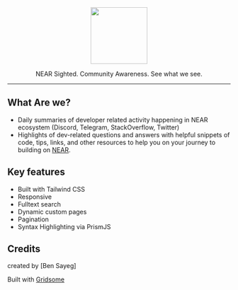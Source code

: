 <div align="center">

<a href="https://www.nearsighted.news" title="NEAR Sighted" target="_blank">

  <img src="https://i.imgur.com/bhNHEiI.png" width="128" />
  
</a>

<p>
NEAR Sighted. Community Awareness. See what we see. 
</p>
</div>

<hr />

## What Are we?

* Daily summaries of developer related activity happening in NEAR ecosystem (Discord, Telegram, StackOverflow, Twitter)
* Highlights of dev-related questions and answers with helpful snippets of code, tips, links, and other resources to help you on your journey to building on [NEAR](https://near.org).
## Key features

* Built with Tailwind CSS
* Responsive 
* Fulltext search
* Dynamic custom pages
* Pagination
* Syntax Highlighting via PrismJS

## Credits

created by [Ben Sayeg] 

Built with [Gridsome](https://github.com/jammeryhq/gridsome-starter-articles)

